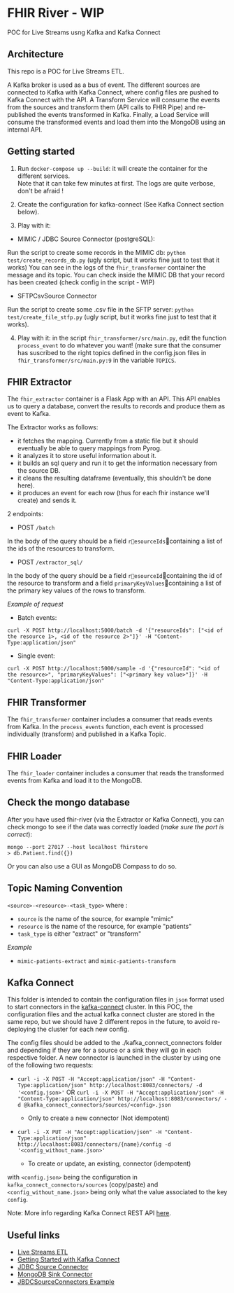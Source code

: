 # FHIR River - WIP

POC for Live Streams usng Kafka and Kafka Connect

## Architecture

This repo is a POC for Live Streams ETL.

A Kafka broker is used as a bus of event.
The different sources are connected to Kafka with Kafka Connect, where config files are pushed to Kafka Connect with the API.
A Transform Service will consume the  events  from the sources and transform them (API calls to FHIR Pipe) and re-published 
the events transformed  in Kafka. Finally, a Load Service will consume the transformed events and load them into the MongoDB
using an internal API.

## Getting started

1. Run `docker-compose up --build`: it will create the container for the different services.  
Note that it can take few minutes at first. The logs are quite verbose, don't be afraid ! 

2. Create the configuration for kafka-connect  (See Kafka Connect section below). 

3. Play with it: 

- MIMIC / JDBC Source Connector (postgreSQL):

Run the script to create some records in the MIMIC db: `python test/create_records_db.py` (ugly script, 
but it works fine just to test that it works)
You can see in the logs of the `fhir_transformer` container the message and its topic. You can check inside the MIMIC DB
 that your record has been created (check config in the script - WIP)

- SFTPCsvSource Connector

Run the script to create some .csv file in the SFTP server: `python test/create_file_stfp.py` (ugly script, 
but it works fine just to test that it works).

4. Play with it: in the script `fhir_transformer/src/main.py`, edit the function `process_event` to do whatever you want! 
(make sure that the consumer has suscribed to the right topics defined in the config.json files in `fhir_transformer/src/main.py:9` 
in the variable `TOPICS`.

## FHIR Extractor

The `fhir_extractor` container is a Flask App with an API. This API enables us to query a database, convert the results 
to records and produce them as event to Kafka.

The Extractor works as follows:
- it fetches the mapping. Currently from a static file but it should eventually be able to query mappings from Pyrog.
- it analyzes it to store useful information about it.
- it builds an sql query and run it to get the information necessary from the source DB.
- it cleans the resulting dataframe (eventually, this shouldn't be done here).
- it produces an event for each row (thus for each fhir instance we'll create) and sends it.

2 endpoints:

- POST `/batch`

In the body of the query should be a field `resourceIds`containing a list of the ids of the resources to transform.

- POST `/extractor_sql/` 

In the body of the query should be a field `resourceId`containing the id of the resource to transform and a field `primaryKeyValues`containing a list of the primary key values of the rows to transform.

*Example of request*

- Batch events:
```
curl -X POST http://localhost:5000/batch -d '{"resourceIds": ["<id of the resource 1>, <id of the resource 2>"]}' -H "Content-Type:application/json"
```

- Single event:
```
curl -X POST http://localhost:5000/sample -d '{"resourceId": "<id of the resource>", "primaryKeyValues": ["<primary key value>"]}' -H "Content-Type:application/json"
```


## FHIR Transformer


The `fhir_transformer` container includes a consumer that reads events from Kafka. 
In the `process_events` function, each event is processed individually (transform) and published in a Kafka Topic. 

## FHIR Loader

The `fhir_loader` container includes a consumer that reads the transformed events from Kafka and load it to the MongoDB.

## Check the mongo database

After you have used fhir-river (via the Extractor or Kafka Connect), you can check mongo to see if the data was correctly loaded (_make sure the port is correct_):

```
mongo --port 27017 --host localhost fhirstore
> db.Patient.find({})
```

Or you can also use a GUI as MongoDB Compass to do so.
 

## Topic Naming Convention

`<source>-<resource>-<task_type>` where :

- `source` is the name of the source, for example "mimic"
- `resource` is the name of the resource, for example "patients"
- `task_type` is either "extract" or "transform"

*Example*
- `mimic-patients-extract` and `mimic-patients-transform` 

## Kafka Connect

This folder is intended to contain the configuration files in `json` format used to start connectors in the 
[kafka-connect](https://docs.confluent.io/current/connect/) cluster.
In this POC, the configuration files and the actual kafka connect cluster are stored in the same repo, but we should 
have 2 different repos in the future, to avoid re-deploying the cluster for each new config.

The config files should be added to the ./kafka_connect_connectors folder and depending if they are for a source or a sink they will go in each respective folder.
A new connector is launched in the cluster by using one of the following two requests:
- `curl -i -X POST -H "Accept:application/json" -H "Content-Type:application/json" http://localhost:8083/connectors/ -d '<config.json>'`
OR `curl -i -X POST -H "Accept:application/json" -H "Content-Type:application/json" http://localhost:8083/connectors/ -d @kafka_connect_connectors/sources/<config>.json`
    - Only to create a new connector (Not idempotent)

- `curl -i -X PUT -H "Accept:application/json" -H "Content-Type:application/json" http://localhost:8083/connectors/{name}/config -d '<config_without_name.json>'`
    - To create or update, an existing, connector (idempotent)

with `<config.json>` being the configuration in `kafka_connect_connectors/sources` (copy/paste) and `<config_without_name.json>` 
being only what the value associated to the key `config`.

Note: More info regarding Kafka Connect REST API [here](https://docs.confluent.io/current/connect/references/restapi.html).

## Useful links

- [Live Streams ETL](https://qconsf.com/sf2016/system/files/keynotes-slides/etl_is_dead_long-live_streams.pdf)
- [Getting Started with Kafka Connect](https://docs.confluent.io/current/connect/userguide.html)
- [JDBC Source Connector](https://docs.confluent.io/current/connect/kafka-connect-jdbc/source-connector/index.html)
- [MongoDB Sink Connector](https://www.mongodb.com/blog/post/getting-started-with-the-mongodb-connector-for-apache-kafka-and-mongodb-atlas)
- [JBDCSourceConnectors Example](https://www.confluent.io/blog/kafka-connect-deep-dive-jdbc-source-connector/#specifying-tables)

